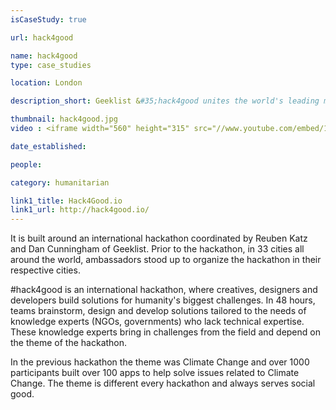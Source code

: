 ```yaml
---
isCaseStudy: true

url: hack4good

name: hack4good
type: case_studies

location: London

description_short: Geeklist &#35;hack4good unites the world's leading minds to build solutions to humanity's greatest problems.

thumbnail: hack4good.jpg
video : <iframe width="560" height="315" src="//www.youtube.com/embed/1KmTvL1G7P8" frameborder="0" allowfullscreen></iframe>

date_established: 

people: 

category: humanitarian

link1_title: Hack4Good.io
link1_url: http://hack4good.io/
---
```


It is built around an international hackathon coordinated by Reuben Katz and Dan Cunningham of Geeklist. Prior to the hackathon, in 33 cities all around the world, ambassadors stood up to organize the hackathon in their respective cities.

&#35;hack4good is an international hackathon, where creatives, designers and developers build solutions for humanity's biggest challenges. In 48 hours, teams brainstorm, design and develop solutions tailored to the needs of knowledge experts (NGOs, governments) who lack technical expertise. These knowledge experts bring in challenges from the field and depend on the theme of the hackathon.

In the previous hackathon the theme was Climate Change and over 1000 participants built over 100 apps to help solve issues related to Climate Change. The theme is different every hackathon and always serves social good.